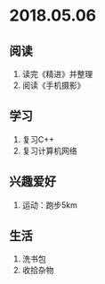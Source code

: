 # 2018.05.06  
## 阅读  
1. 读完《精进》并整理
2. 阅读《手机摄影》  

## 学习
1. 复习C++
2. 复习计算机网络

## 兴趣爱好
1. 运动：跑步5km

## 生活
1. 洗书包
2. 收拾杂物
